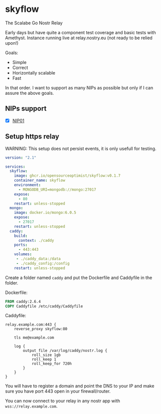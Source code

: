 # skyflow
The Scalabe Go Nostr Relay

Early days but have quite a component test coverage and basic tests
with Amethyst. Instance running live at relay.nostry.eu (not ready to be relied upon!)

Goals:

* Simple
* Correct
* Horizontally scalable
* Fast

In that order. I want to support as many NIPs as possible but only if
I can assure the above goals.

## NIPs support

- [x] [NIP01](https://github.com/nostr-protocol/nips/blob/master/01.md)


## Setup https relay

WARNING: This setup does not persist events, it is only usefull for testing.

```yaml
version: "2.1"

services:
  skyflow:
    image: ghcr.io/opensourceoptimist/skyflow:v0.1.7
    container_name: skyflow
    environment:
      - MONGODB_URI=mongodb://mongo:27017
    expose:
      - 80
    restart: unless-stopped
  mongo:
    image: docker.io/mongo:6.0.5
    expose:
      - 27017
    restart: unless-stopped
  caddy:
    build:
      context: ./caddy
    ports:
      - 443:443
    volumes:
     - ./caddy_data:/data
     - ./caddy_config:/config
    restart: unless-stopped
```

Create a folder named `caddy` and put the Dockerfile and Caddyfile in
the folder.

Dockerfile:
```Dockerfile
FROM caddy:2.6.4
COPY Caddyfile /etc/caddy/Caddyfile
```

Caddyfile:
```
relay.example.com:443 {
    reverse_proxy skyflow:80

    tls me@example.com

    log {
        output file /var/log/caddy/nostr.log {
            roll_size 1gb
            roll_keep 1
            roll_keep_for 720h
        }
    }
}
```

You will have to register a domain and point the DNS to your IP and
make sure you have port 443 open in your firewall/router.

You can now connect to your relay in any nostr app with
`wss://relay.example.com`.
